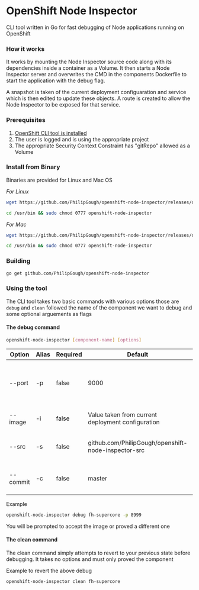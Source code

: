 OpenShift Node Inspector
=========================

CLI tool written in Go for fast debugging of Node applications running on OpenShift

### How it works
It works by mounting the Node Inspector source code along with its dependencies inside a container as a Volume.
It then starts a Node Inspector server and overwrites the CMD in the components Dockerfile to start the application with the debug flag.

A snapshot is taken of the current deployment configuaration and service which is then edited to update these objects. A route is created to allow
the Node Inspector to be exposed for that service.

### Prerequisites
1. [OpenShift CLI tool is installed](https://docs.openshift.com/enterprise/3.2/cli_reference/get_started_cli.html#installing-the-cli)
2. The user is logged and is using the appropriate project
3. The appropriate Security Context Constraint has "gitRepo" allowed as a Volume

### Install from Binary

Binaries are provided for Linux and Mac OS

_For Linux_

```bash
wget https://github.com/PhilipGough/openshift-node-inspector/releases/download/v0.1.0-alpha/oni-linux-amd64 -O /usr/bin/openshift-node-inspector

cd /usr/bin && sudo chmod 0777 openshift-node-inspector
```

_For Mac_

```bash
wget https://github.com/PhilipGough/openshift-node-inspector/releases/download/v0.1.0-alpha/oni-darwin-amd64 -O /usr/bin/openshift-node-inspector

cd /usr/bin && sudo chmod 0777 openshift-node-inspector
```

### Building

```bash
go get github.com/PhilipGough/openshift-node-inspector
````

### Using the tool

The CLI tool takes two basic commands with various options those are ```debug``` and ```clean``` followed the name of the component
we want to debug and some optional arguements as flags

#### The debug command

```bash
openshift-node-inspector [component-name] [options]
```

| Option   | Alias | Required | Default                                             | Description                                          |
|----------|-------|----------|-----------------------------------------------------|------------------------------------------------------|
| --port   | -p    | false    | 9000                                                | Port to listen on for Node Inspector's web interface |
| --image  | -i    | false    | Value taken from current deployment configuration   | Docker image to use                                  |
| --src    | -s    | false    | github.com/PhilipGough/openshift-node-inspector-src | Source code to mount as volume                       |
| --commit | -c    | false    | master                                              | Commit hash from Git repository                      |

Example

``` bash
openshift-node-inspector debug fh-supercore -p 8999
```

You will be prompted to accept the image or proved a different one

#### The clean command

The clean command simply attempts to revert to your previous state before debugging. It takes no options and must only proved the component

Example to revert the above debug

``` bash
openshift-node-inspector clean fh-supercore
```
